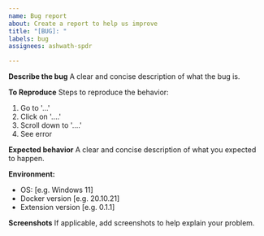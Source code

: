 ```yaml
---
name: Bug report
about: Create a report to help us improve
title: "[BUG]: "
labels: bug
assignees: ashwath-spdr

---
```


**Describe the bug**
A clear and concise description of what the bug is.

**To Reproduce**
Steps to reproduce the behavior:
1. Go to '...'
2. Click on '....'
3. Scroll down to '....'
4. See error

**Expected behavior**
A clear and concise description of what you expected to happen.

**Environment:**
 - OS: [e.g. Windows 11]
 - Docker version [e.g. 20.10.21]
 - Extension version [e.g. 0.1.1]

**Screenshots**
If applicable, add screenshots to help explain your problem.
